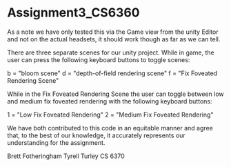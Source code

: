 # Assignment3_CS6360

As a note we have only tested this via the Game view from the unity Editor and 
not on the actual headsets, it should work though as far as we can tell.

There are three separate scenes for our unity project. While in game,
the user can press the following keyboard buttons to toggle scenes:

b = "bloom scene"
d = "depth-of-field rendering scene"
f = "Fix Foveated Rendering Scene"

While in the Fix Foveated Rendering Scene the user can toggle between low
and medium fix foveated rendering with the following keyboard buttons:

1 = "Low Fix Foveated Rendering"
2 = "Medium Fix Foveated Rendering"

We have both contributed to this code in an equitable manner and agree that, to the best of our knowledge,
it accurately represents our understanding for the assignment.

Brett Fotheringham
Tyrell Turley
CS 6370
